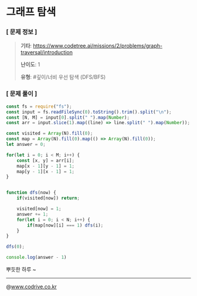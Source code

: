 # 그래프 탐색

### [ 문제 정보 ]
> **기타**: https://www.codetree.ai/missions/2/problems/graph-traversal/introduction
> 
> **난이도**: 1
>
> **유형**: #깊이/너비 우선 탐색 (DFS/BFS)


### [ 문제 풀이 ]
```JavaScript
const fs = require("fs");
const input = fs.readFileSync(0).toString().trim().split("\n");
const [N, M] = input[0].split(" ").map(Number);
const arr = input.slice(1).map((line) => line.split(" ").map(Number));

const visited = Array(N).fill(0);
const map = Array(N).fill(0).map(() => Array(N).fill(0));
let answer = 0;

for(let i = 0; i < M; i++) {
    const [x, y] = arr[i];
    map[x - 1][y - 1] = 1;
    map[y - 1][x - 1] = 1;
}


function dfs(now) {
    if(visited[now]) return;

    visited[now] = 1;
    answer += 1;
    for(let i = 0; i < N; i++) {
        if(map[now][i] === 1) dfs(i);
    }
}

dfs(0);

console.log(answer - 1)
```
뿌듯한 하루 ~


---
@www.codrive.co.kr